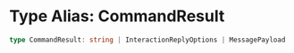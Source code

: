 # Type Alias: CommandResult

```ts
type CommandResult: string | InteractionReplyOptions | MessagePayload | void;
```

